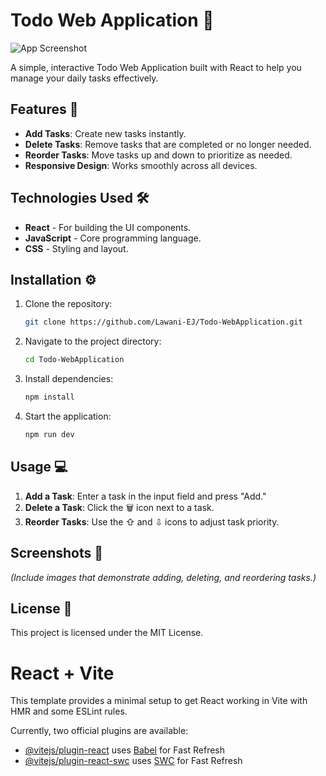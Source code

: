 # Todo Web Application 📝

![App Screenshot](path-to-your-image.png)

A simple, interactive Todo Web Application built with React to help you manage your daily tasks effectively. 

## Features 🎉

- **Add Tasks**: Create new tasks instantly.
- **Delete Tasks**: Remove tasks that are completed or no longer needed.
- **Reorder Tasks**: Move tasks up and down to prioritize as needed.
- **Responsive Design**: Works smoothly across all devices.

## Technologies Used 🛠️

- **React** - For building the UI components.
- **JavaScript** - Core programming language.
- **CSS** - Styling and layout.

## Installation ⚙️

1. Clone the repository:
    ```bash
    git clone https://github.com/Lawani-EJ/Todo-WebApplication.git
    ```
2. Navigate to the project directory:
    ```bash
    cd Todo-WebApplication
    ```
3. Install dependencies:
    ```bash
    npm install
    ```
4. Start the application:
    ```bash
    npm run dev
    ```

## Usage 💻

1. **Add a Task**: Enter a task in the input field and press "Add."
2. **Delete a Task**: Click the 🗑️ icon next to a task.
3. **Reorder Tasks**: Use the ⇧ and ⇩ icons to adjust task priority.

## Screenshots 📸

*(Include images that demonstrate adding, deleting, and reordering tasks.)*

## License 📜

This project is licensed under the MIT License.

# React + Vite

This template provides a minimal setup to get React working in Vite with HMR and some ESLint rules.

Currently, two official plugins are available:

- [@vitejs/plugin-react](https://github.com/vitejs/vite-plugin-react/blob/main/packages/plugin-react/README.md) uses [Babel](https://babeljs.io/) for Fast Refresh
- [@vitejs/plugin-react-swc](https://github.com/vitejs/vite-plugin-react-swc) uses [SWC](https://swc.rs/) for Fast Refresh
